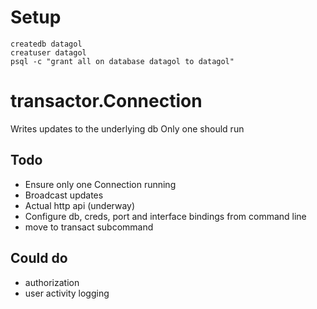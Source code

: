 # Setup
```
createdb datagol
creatuser datagol
psql -c "grant all on database datagol to datagol"
```

# transactor.Connection

Writes updates to the underlying db
Only one should run

## Todo

* Ensure only one Connection running
* Broadcast updates
* Actual http api (underway)
* Configure db, creds, port and interface bindings from command line
* move to transact subcommand

## Could do

* authorization
* user activity logging